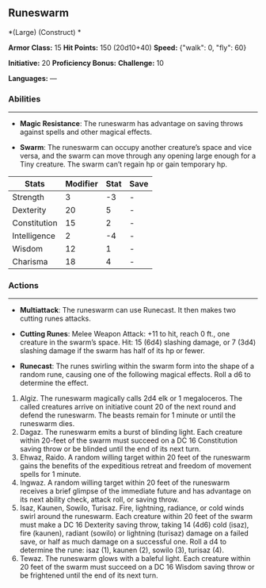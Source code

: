 ## Runeswarm
*(Large) (Construct) *

**Armor Class:** 15
**Hit Points:** 150 (20d10+40)
**Speed:** {"walk": 0, "fly": 60}

**Initiative:** 20
**Proficiency Bonus:**
**Challenge:** 10

**Languages:** —

### Abilities
 --- 
- **Magic Resistance**: The runeswarm has advantage on saving throws against spells and other magical effects.

- **Swarm**: The runeswarm can occupy another creature’s space and vice versa, and the swarm can move through any opening large enough for a Tiny creature. The swarm can’t regain hp or gain temporary hp.



| Stats | Modifier | Stat | Save
| ---- | ---- | ---- | ---- |
| Strength | 3 | -3 | - |
| Dexterity | 20 | 5 | - |
| Constitution | 15 | 2 | - |
| Intelligence | 2 | -4 | - |
| Wisdom | 12 | 1 | - |
| Charisma | 18 | 4 | - |

### Actions
 --- 
- **Multiattack**: The runeswarm can use Runecast. It then makes two cutting runes attacks.

- **Cutting Runes**: Melee Weapon Attack: +11 to hit, reach 0 ft., one creature in the swarm’s space. Hit: 15 (6d4) slashing damage, or 7 (3d4) slashing damage if the swarm has half of its hp or fewer.

- **Runecast**: The runes swirling within the swarm form into the shape of a random rune, causing one of the following magical effects. Roll a d6 to determine the effect.
1. Algiz. The runeswarm magically calls 2d4 elk or 1 megaloceros. The called creatures arrive on initiative count 20 of the next round and defend the runeswarm. The beasts remain for 1 minute or until the runeswarm dies.
2. Dagaz. The runeswarm emits a burst of blinding light. Each creature within 20-feet of the swarm must succeed on a DC 16 Constitution saving throw or be blinded until the end of its next turn.
3. Ehwaz, Raido. A random willing target within 20 feet of the runeswarm gains the benefits of the expeditious retreat and freedom of movement spells for 1 minute.
4. Ingwaz. A random willing target within 20 feet of the runeswarm receives a brief glimpse of the immediate future and has advantage on its next ability check, attack roll, or saving throw.
5. Isaz, Kaunen, Sowilo, Turisaz. Fire, lightning, radiance, or cold winds swirl around the runeswarm. Each creature within 20 feet of the swarm must make a DC 16 Dexterity saving throw, taking 14 (4d6) cold (isaz), fire (kaunen), radiant (sowilo) or lightning (turisaz) damage on a failed save, or half as much damage on a successful one. Roll a d4 to determine the rune: isaz (1), kaunen (2), sowilo (3), turisaz (4).
6. Tewaz. The runeswarm glows with a baleful light. Each creature within 20 feet of the swarm must succeed on a DC 16 Wisdom saving throw or be frightened until the end of its next turn.

